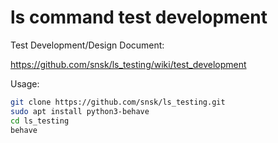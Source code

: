 # ls command test development

Test Development/Design Document:

https://github.com/snsk/ls_testing/wiki/test_development

Usage:
```sh
git clone https://github.com/snsk/ls_testing.git
sudo apt install python3-behave
cd ls_testing
behave
```
